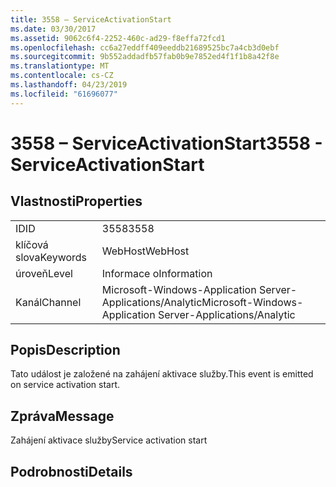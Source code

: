 ```yaml
---
title: 3558 – ServiceActivationStart
ms.date: 03/30/2017
ms.assetid: 9062c6f4-2252-460c-ad29-f8effa72fcd1
ms.openlocfilehash: cc6a27eddff409eeddb21689525bc7a4cb3d0ebf
ms.sourcegitcommit: 9b552addadfb57fab0b9e7852ed4f1f1b8a42f8e
ms.translationtype: MT
ms.contentlocale: cs-CZ
ms.lasthandoff: 04/23/2019
ms.locfileid: "61696077"
---
```

# <a name="3558---serviceactivationstart"></a><span data-ttu-id="7dbf8-102">3558 – ServiceActivationStart</span><span class="sxs-lookup"><span data-stu-id="7dbf8-102">3558 - ServiceActivationStart</span></span>
## <a name="properties"></a><span data-ttu-id="7dbf8-103">Vlastnosti</span><span class="sxs-lookup"><span data-stu-id="7dbf8-103">Properties</span></span>  
  
|||  
|-|-|  
|<span data-ttu-id="7dbf8-104">ID</span><span class="sxs-lookup"><span data-stu-id="7dbf8-104">ID</span></span>|<span data-ttu-id="7dbf8-105">3558</span><span class="sxs-lookup"><span data-stu-id="7dbf8-105">3558</span></span>|  
|<span data-ttu-id="7dbf8-106">klíčová slova</span><span class="sxs-lookup"><span data-stu-id="7dbf8-106">Keywords</span></span>|<span data-ttu-id="7dbf8-107">WebHost</span><span class="sxs-lookup"><span data-stu-id="7dbf8-107">WebHost</span></span>|  
|<span data-ttu-id="7dbf8-108">úroveň</span><span class="sxs-lookup"><span data-stu-id="7dbf8-108">Level</span></span>|<span data-ttu-id="7dbf8-109">Informace o</span><span class="sxs-lookup"><span data-stu-id="7dbf8-109">Information</span></span>|  
|<span data-ttu-id="7dbf8-110">Kanál</span><span class="sxs-lookup"><span data-stu-id="7dbf8-110">Channel</span></span>|<span data-ttu-id="7dbf8-111">Microsoft-Windows-Application Server-Applications/Analytic</span><span class="sxs-lookup"><span data-stu-id="7dbf8-111">Microsoft-Windows-Application Server-Applications/Analytic</span></span>|  
  
## <a name="description"></a><span data-ttu-id="7dbf8-112">Popis</span><span class="sxs-lookup"><span data-stu-id="7dbf8-112">Description</span></span>  
 <span data-ttu-id="7dbf8-113">Tato událost je založené na zahájení aktivace služby.</span><span class="sxs-lookup"><span data-stu-id="7dbf8-113">This event is emitted on service activation start.</span></span>  
  
## <a name="message"></a><span data-ttu-id="7dbf8-114">Zpráva</span><span class="sxs-lookup"><span data-stu-id="7dbf8-114">Message</span></span>  
 <span data-ttu-id="7dbf8-115">Zahájení aktivace služby</span><span class="sxs-lookup"><span data-stu-id="7dbf8-115">Service activation start</span></span>  
  
## <a name="details"></a><span data-ttu-id="7dbf8-116">Podrobnosti</span><span class="sxs-lookup"><span data-stu-id="7dbf8-116">Details</span></span>
